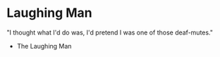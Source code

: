 # Laughing Man
"I thought what I'd do was,
I'd pretend I was one of those deaf-mutes."
- The Laughing Man